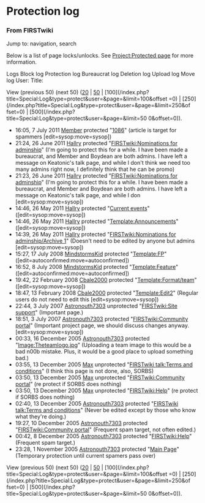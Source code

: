
# Protection log

### From FIRSTwiki

Jump to: navigation, search

Below is a list of page locks/unlocks. See [Project:Protected
page](/index.php?title=FIRSTwiki:Protected_page&action=edit
"FIRSTwiki:Protected page" ) for more information.

Logs Block log Protection log Bureaucrat log Deletion log Upload log Move log
User: Title:

View (previous 50) (next 50)
([20](/index.php?title=Special:Log&type=protect&user=&page=&limit=20&offset=0)
|
[50](/index.php?title=Special:Log&type=protect&user=&page=&limit=50&offset=0)
| [100](/index.php?title=Special:Log&type=protect&user=&page=&limit=100&offset
=0) | [250](/index.php?title=Special:Log&type=protect&user=&page=&limit=250&of
fset=0) | [500](/index.php?title=Special:Log&type=protect&user=&page=&limit=50
0&offset=0)).

  * 16:05, 7 July 2011 [Member](/index.php/User:Member "User:Member" ) protected "[1086](/index.php/1086 "1086" )" (article is target for spammers [edit=sysop:move=sysop])
  * 21:24, 26 June 2011 [Hallry](/index.php/User:Hallry "User:Hallry" ) protected "[FIRSTwiki:Nominations for adminship](/index.php/FIRSTwiki:Nominations_for_adminship "FIRSTwiki:Nominations for adminship" )" (I'm going to protect this for a while. I have been made a bureaucrat, and Member and Boydean are both admins. I have left a message on Keatonic's talk page, and while I don't think we need too many admins right now, I definitely think that he can be promo)
  * 21:23, 26 June 2011 [Hallry](/index.php/User:Hallry "User:Hallry" ) protected "[FIRSTwiki:Nominations for adminship](/index.php/FIRSTwiki:Nominations_for_adminship "FIRSTwiki:Nominations for adminship" )" (I'm going to protect this for a while. I have been made a bureaucrat, and Member and Boydean are both admins. I have left a message on Keatonic's talk page, and while I don [edit=sysop:move=sysop])
  * 14:46, 26 May 2011 [Hallry](/index.php/User:Hallry "User:Hallry" ) protected "[Current events](/index.php/Current_events "Current events" )" ([edit=sysop:move=sysop])
  * 14:46, 26 May 2011 [Hallry](/index.php/User:Hallry "User:Hallry" ) protected "[Template:Announcements](/index.php/Template:Announcements "Template:Announcements" )" ([edit=sysop:move=sysop])
  * 14:39, 26 May 2011 [Hallry](/index.php/User:Hallry "User:Hallry" ) protected "[FIRSTwiki:Nominations for adminship/Archive 1](/index.php/FIRSTwiki:Nominations_for_adminship/Archive_1 "FIRSTwiki:Nominations for adminship/Archive 1" )" (Doesn't need to be edited by anyone but admins [edit=sysop:move=sysop])
  * 15:27, 17 July 2008 [MindstormsKid](/index.php/User:MindstormsKid "User:MindstormsKid" ) protected "[Template:FP](/index.php?title=Template:FP&action=edit "Template:FP" )" ([edit=autoconfirmed:move=autoconfirmed])
  * 16:52, 8 July 2008 [MindstormsKid](/index.php/User:MindstormsKid "User:MindstormsKid" ) protected "[Template:Feature](/index.php/Template:Feature "Template:Feature" )" ([edit=autoconfirmed:move=autoconfirmed])
  * 19:42, 22 February 2008 [Cbale2000](/index.php/User:Cbale2000 "User:Cbale2000" ) protected "[Template:Format/team](/index.php/Template:Format/team "Template:Format/team" )" ([edit=sysop:move=sysop])
  * 18:47, 13 February 2008 [Cbale2000](/index.php/User:Cbale2000 "User:Cbale2000" ) protected "[Template:Edit2](/index.php/Template:Edit2 "Template:Edit2" )" (Regular users do not need to edit this [edit=sysop:move=sysop])
  * 22:44, 3 July 2007 [Astronouth7303](/index.php/User:Astronouth7303 "User:Astronouth7303" ) unprotected "[FIRSTwiki:Site support](/index.php/FIRSTwiki:Site_support "FIRSTwiki:Site support" )" (Important page.)
  * 18:51, 3 July 2007 [Astronouth7303](/index.php/User:Astronouth7303 "User:Astronouth7303" ) protected "[FIRSTwiki:Community portal](/index.php/FIRSTwiki:Community_portal "FIRSTwiki:Community portal" )" (Important project page, we should discuss changes anyway. [edit=sysop:move=sysop])
  * 00:33, 16 December 2005 [Astronouth7303](/index.php/User:Astronouth7303 "User:Astronouth7303" ) protected "[Image:Theteamlogo.jpg](/index.php/Image:Theteamlogo.jpg "Image:Theteamlogo.jpg" )" (Uploading a team image to this would be a bad n00b mistake. Plus, it would be a good place to upload something bad.)
  * 03:55, 13 December 2005 [Max](/index.php/User:Max "User:Max" ) unprotected "[FIRSTwiki talk:Terms and conditions](/index.php/FIRSTwiki_talk:Terms_and_conditions "FIRSTwiki talk:Terms and conditions" )" (I think this page is not done, also, SORBS)
  * 03:50, 13 December 2005 [Max](/index.php/User:Max "User:Max" ) unprotected "[FIRSTwiki:Community portal](/index.php/FIRSTwiki:Community_portal "FIRSTwiki:Community portal" )" (re protect if SORBS does nothing)
  * 03:50, 13 December 2005 [Max](/index.php/User:Max "User:Max" ) unprotected "[FIRSTwiki:Help](/index.php/FIRSTwiki:Help "FIRSTwiki:Help" )" (re protect if SORBS does nothing)
  * 02:40, 13 December 2005 [Astronouth7303](/index.php/User:Astronouth7303 "User:Astronouth7303" ) protected "[FIRSTwiki talk:Terms and conditions](/index.php/FIRSTwiki_talk:Terms_and_conditions "FIRSTwiki talk:Terms and conditions" )" (Never be edited except by those who know what they're doing.)
  * 19:27, 10 December 2005 [Astronouth7303](/index.php/User:Astronouth7303 "User:Astronouth7303" ) protected "[FIRSTwiki:Community portal](/index.php/FIRSTwiki:Community_portal "FIRSTwiki:Community portal" )" (Frequent spam target, not often edited.)
  * 00:42, 8 December 2005 [Astronouth7303](/index.php/User:Astronouth7303 "User:Astronouth7303" ) protected "[FIRSTwiki:Help](/index.php/FIRSTwiki:Help "FIRSTwiki:Help" )" (Frequent spam target.)
  * 23:28, 1 November 2005 [Astronouth7303](/index.php/User:Astronouth7303 "User:Astronouth7303" ) protected "[Main Page](/index.php/Main_Page "Main Page" )" (Temporary protection until current spamers pass over)

View (previous 50) (next 50)
([20](/index.php?title=Special:Log&type=protect&user=&page=&limit=20&offset=0)
|
[50](/index.php?title=Special:Log&type=protect&user=&page=&limit=50&offset=0)
| [100](/index.php?title=Special:Log&type=protect&user=&page=&limit=100&offset
=0) | [250](/index.php?title=Special:Log&type=protect&user=&page=&limit=250&of
fset=0) | [500](/index.php?title=Special:Log&type=protect&user=&page=&limit=50
0&offset=0)).

